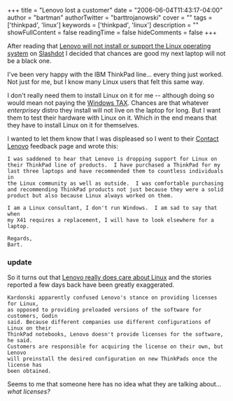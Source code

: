 +++
title = "Lenovo lost a customer"
date = "2006-06-04T11:43:17-04:00"
author = "bartman"
authorTwitter = "barttrojanowski"
cover = ""
tags = ['thinkpad', 'linux']
keywords = ['thinkpad', 'linux']
description = ""
showFullContent = false
readingTime = false
hideComments = false
+++

After reading that [Lenovo will not install or support the Linux operating system](http://www.crn.com/sections/infrastructure/infrastructure.jhtml?articleId=188701277) 
on [Slashdot](http://hardware.slashdot.org/article.pl?sid=06/06/04/0415221&from=rss) I decided
that chances are good my next laptop will not be a black one.

<!--more-->

I've been very happy with the IBM ThinkPad line... every thing just worked.  Not just for me, but I know many
Linux users that felt this same way.

I don't really need them to install Linux on it for me -- although doing so would mean not paying 
the [Windows TAX](http://www.google.com/linux?q=laptop+%22windows+tax%22).  Chances are that whatever *enterprisey* 
distro they install will not live on the laptop for long.  But I want them to test their hardware with Linux on 
it.  Which in the end means that they have to install Linux on it for themselves.

I wanted to let them know that I was displeased so I went to their [Contact Lenovo](http://www.lenovo.com/scripts/contact/contact3/us/en) feedback page and wrote this:

    I was saddened to hear that Lenovo is dropping support for Linux on
    their ThinkPad line of products.  I have purchased a ThinkPad for my
    last three laptops and have recommended them to countless individuals in
    the Linux community as well as outside.  I was comfortable purchasing
    and recommending ThinkPad products not just because they were a solid
    product but also because Linux always worked on them.

    I am a Linux consultant, I don't run Windows.  I am sad to say that when
    my X41 requires a replacement, I will have to look elsewhere for a
    laptop.

    Regards,
    Bart.

### update

So it turns out that [Lenovo really does care about Linux](http://news.com.com/Lenovo+denies+ditching+Linux/2100-1003_3-6080115.html?tag=nefd.top)
and the stories reported a few days back have been greatly exaggerated.

    Kardonski apparently confused Lenovo's stance on providing licenses for Linux, 
    as opposed to providing preloaded versions of the software for customers, Godin 
    said. Because different companies use different configurations of Linux on their 
    ThinkPad notebooks, Lenovo doesn't provide licenses for the software, he said. 
    Customers are responsible for acquiring the license on their own, but Lenovo 
    will preinstall the desired configuration on new ThinkPads once the license has 
    been obtained.

Seems to me that someone here has no idea what they are talking about... *what licenses?*